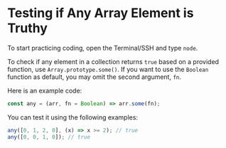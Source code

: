 # Testing if Any Array Element is Truthy

To start practicing coding, open the Terminal/SSH and type `node`.

To check if any element in a collection returns `true` based on a provided function, use `Array.prototype.some()`. If you want to use the `Boolean` function as default, you may omit the second argument, `fn`.

Here is an example code:

```js
const any = (arr, fn = Boolean) => arr.some(fn);
```

You can test it using the following examples:

```js
any([0, 1, 2, 0], (x) => x >= 2); // true
any([0, 0, 1, 0]); // true
```
